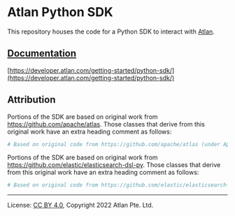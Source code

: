 <!-- SPDX-License-Identifier: CC-BY-4.0 -->
<!-- Copyright 2022 Atlan Pte. Ltd. -->
# Atlan Python SDK

This repository houses the code for a Python SDK to interact with [Atlan](https://atlan.com).

## [Documentation](https://developer.atlan.com/getting-started/python-sdk/)

[https://developer.atlan.com/getting-started/python-sdk/](https://developer.atlan.com/getting-started/python-sdk/)

## Attribution

Portions of the SDK are based on original work from https://github.com/apache/atlas. Those classes that derive from this original work have an extra heading comment as follows:

```python
# Based on original code from https://github.com/apache/atlas (under Apache-2.0 license)
```

Portions of the SDK are based on original work from https://github.com/elastic/elasticsearch-dsl-py. Those classes that derive from this original work have an extra heading comment as follows:

```python
# Based on original code from https://github.com/elastic/elasticsearch-dsl-py.git (under Apache-2.0 license)
```
----
License: [CC BY 4.0](https://creativecommons.org/licenses/by/4.0/),
Copyright 2022 Atlan Pte. Ltd.

